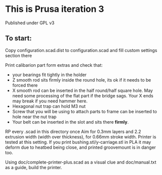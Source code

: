 # This is Prusa iteration 3
Published under GPL v3

## To start:
Copy configuration.scad.dist to configuration.scad and fill custom settings section there

Print calibarion part form extras and check that:
 * your bearings fit tightly in the holder
 * Z smooth rod sits firmly inside the round hole, its ok if it needs to be forced there
 * X smooth rod can be inserted in the half round/half square hole. May need some processing of the flat part if the bridge sags. Your X ends may break if you need hammer here.
 * Hexagonal nut trap can hold M3 nut
 * Screw that you will be using to attach parts to frame can be inserted to hole near the nut trap
 * Your belt can be inserted in the slot and sits there __firmly__.

RP every .scad in this directory once
Aim for 0.3mm layers and 2.2 extrusion width (width over thickness), for 0.66mm stroke width. Printer is tested at this setting.
If you print bushing.stl/y-carriage.stl in PLA it may deform due to heatbed being close, and printed groovemount is in danger too.

Using doc/complete-printer-plus.scad as a visual clue and doc/manual.txt as a guide, build the printer.

